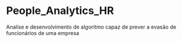 # People_Analytics_HR
Analise e desenvolvimento de algoritmo capaz de prever a evasão de funcionários de uma empresa
